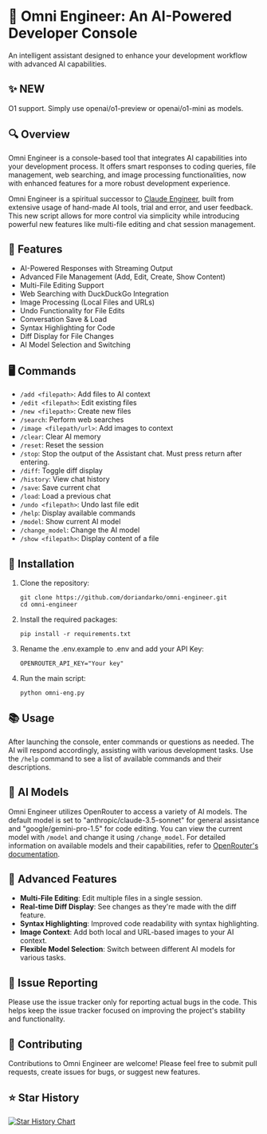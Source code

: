 # 🧠 Omni Engineer: An AI-Powered Developer Console

An intelligent assistant designed to enhance your development workflow with advanced AI capabilities.

## ✨ NEW
O1 support. Simply use 
openai/o1-preview or openai/o1-mini as models.

## 🔍 Overview

Omni Engineer is a console-based tool that integrates AI capabilities into your development process. It offers smart responses to coding queries, file management, web searching, and image processing functionalities, now with enhanced features for a more robust development experience.

Omni Engineer is a spiritual successor to [Claude Engineer](https://github.com/Doriandarko/claude-engineer), built from extensive usage of hand-made AI tools, trial and error, and user feedback. This new script allows for more control via simplicity while introducing powerful new features like multi-file editing and chat session management.

## 🌟 Features

- AI-Powered Responses with Streaming Output
- Advanced File Management (Add, Edit, Create, Show Content)
- Multi-File Editing Support
- Web Searching with DuckDuckGo Integration
- Image Processing (Local Files and URLs)
- Undo Functionality for File Edits
- Conversation Save & Load
- Syntax Highlighting for Code
- Diff Display for File Changes
- AI Model Selection and Switching

## 🖥️ Commands

- `/add <filepath>`: Add files to AI context
- `/edit <filepath>`: Edit existing files
- `/new <filepath>`: Create new files
- `/search`: Perform web searches
- `/image <filepath/url>`: Add images to context
- `/clear`: Clear AI memory
- `/reset`: Reset the session
- `/stop`: Stop the output of the Assistant chat. Must press return after entering. 
- `/diff`: Toggle diff display
- `/history`: View chat history
- `/save`: Save current chat
- `/load`: Load a previous chat
- `/undo <filepath>`: Undo last file edit
- `/help`: Display available commands
- `/model`: Show current AI model
- `/change_model`: Change the AI model
- `/show <filepath>`: Display content of a file

## 🚀 Installation

1. Clone the repository:
   ```
   git clone https://github.com/doriandarko/omni-engineer.git
   cd omni-engineer
   ```
2. Install the required packages:
   ```
   pip install -r requirements.txt
   ```
3. Rename the .env.example to .env and add your API Key:
   ```
   OPENROUTER_API_KEY="Your key"
   ```
4. Run the main script:
   ```
   python omni-eng.py
   ```

## 📚 Usage

After launching the console, enter commands or questions as needed. The AI will respond accordingly, assisting with various development tasks. Use the `/help` command to see a list of available commands and their descriptions.

## 🤖 AI Models

Omni Engineer utilizes OpenRouter to access a variety of AI models. The default model is set to "anthropic/claude-3.5-sonnet" for general assistance and "google/gemini-pro-1.5" for code editing. You can view the current model with `/model` and change it using `/change_model`. For detailed information on available models and their capabilities, refer to [OpenRouter's documentation](https://openrouter.ai/models).

## 🔧 Advanced Features

- **Multi-File Editing**: Edit multiple files in a single session.
- **Real-time Diff Display**: See changes as they're made with the diff feature.
- **Syntax Highlighting**: Improved code readability with syntax highlighting.
- **Image Context**: Add both local and URL-based images to your AI context.
- **Flexible Model Selection**: Switch between different AI models for various tasks.

## 🐛 Issue Reporting

Please use the issue tracker only for reporting actual bugs in the code. This helps keep the issue tracker focused on improving the project's stability and functionality.

## 🤝 Contributing

Contributions to Omni Engineer are welcome! Please feel free to submit pull requests, create issues for bugs, or suggest new features.

## ⭐️ Star History

[![Star History Chart](https://api.star-history.com/svg?repos=Doriandarko/omni-engineer&type=Date)](https://star-history.com/#Doriandarko/omni-engineer&Date)
